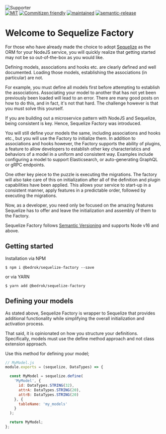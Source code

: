 ![Supporter](https://img.shields.io/badge/sponsored%20by-MASHBOT-blue)
<br>
[![MIT](https://img.shields.io/badge/license-MIT-blue)]()
[![Commitizen friendly](https://img.shields.io/badge/commitizen-friendly-brightgreen.svg)](http://commitizen.github.io/cz-cli/)
[![maintained](https://img.shields.io/badge/Maintained%3F-yes-green.svg)]()
[![semantic-release](https://img.shields.io/badge/%20%20%F0%9F%93%A6%F0%9F%9A%80-semantic--release-e10079.svg)](https://github.com/semantic-release/semantic-release)
<br>

# Welcome to Sequelize Factory

For those who have already made the choice to adopt [Sequelize](https://github.com/sequelize/sequelize)
as the ORM for your NodeJS service, you will quickly realize that getting started may not be so out-of-the-box as you would like.

Defining models, associations and hooks etc. are clearly defined and well documented. Loading those models, establishing the associations (in particular) are not.

For example, you must define all models first before attempting to establish the associations. Associating your model to another that has not yet been previously been loaded will lead to an error.
There are many good posts on how to do this, and in fact, it's not that hard. The challenge however is that you must solve this yourself. 

If you are building out a microservice pattern with NodeJS and Sequelize, being consistent is key. Hence, Sequelize Factory was introduced.

You will still define your models the same, including associations and hooks etc., but you will use the Factory to initialize them. In addition to associations and hooks however, the Factory supports the ability of plugins, a feature to allow developers to establish other key characteristics and behaviors of a model in a uniform and consistent way. Examples include configuring a model to support Elasticsearch, or auto-generating GraphQL or gRPC endpoints.

One other key piece to the puzzle is executing the migrations. The factory will also take care of this on initialization after all of the definition and plugin capabilities have been applied. This allows your service to start-up in a consistent manner, apply features in a predictable order, followed by executing the migrations.

Now, as a developer, you need only be focused on the amazing features Sequelize has to offer and leave the initialization and assembly of them to the Factory.

Sequelize Factory follows [Semantic Versioning](https://semver.org/) and supports Node v16 and above.

## Getting started

Installation via NPM
```
$ npm i @bedrok/sequelize-factory --save
```

or via YARN
```
$ yarn add @bedrok/sequelize-factory
```

## Defining your models

As stated above, Sequelize Factory is wrapper to Sequelize that provides additional functionality while simplifying the overall initialization and activation process.

That said, it is opinionated on how you structure your definitions. Specifically, models must use the define method approach and not class extension approach.

Use this method for defining your model;
```javascript
// MyModel.js
module.exports = (sequelize, DataTypes) => {

  const MyModel = sequelize.define(
    'MyModel', {
      id: DataTypes.STRING(32),
      attrA: DataTypes.STRING(20),
      attrB: DataTypes.STRING(20)
    }, {
      tableName: 'my_models'
    }
  );

  return MyModel;
};
```

